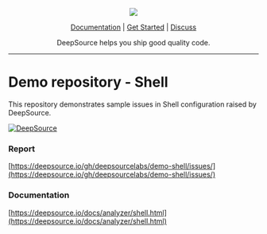 <p align="center">
  <img src="https://deepsource.io/images/logo-wordmark-dark.svg" />
</p>

<p align="center">
  <a href="https://deepsource.io/docs/">Documentation</a> |
  <a href="https://deepsource.io/signup/">Get Started</a> |
  <a href="https://discuss.deepsource.io/">Discuss</a>
</p>

<p align="center">
  DeepSource helps you ship good quality code.
</p>

</p>

---

# Demo repository - Shell

This repository demonstrates sample issues in Shell configuration raised by DeepSource.

[![DeepSource](https://deepsource.io/gh/deepsourcelabs/demo-shell.svg/?label=active+issues&show_trend=true)](https://deepsource.io/gh/deepsourcelabs/demo-shell/?ref=repository-badge)

### Report

[https://deepsource.io/gh/deepsourcelabs/demo-shell/issues/](https://deepsource.io/gh/deepsourcelabs/demo-shell/issues/)

### Documentation

[https://deepsource.io/docs/analyzer/shell.html](https://deepsource.io/docs/analyzer/shell.html)
